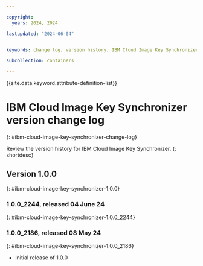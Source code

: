 ```yaml
---

copyright:
  years: 2024, 2024

lastupdated: "2024-06-04"


keywords: change log, version history, IBM Cloud Image Key Synchronizer

subcollection: containers

---
```


{{site.data.keyword.attribute-definition-list}}

# IBM Cloud Image Key Synchronizer version change log
{: #ibm-cloud-image-key-synchronizer-change-log}

Review the version history for IBM Cloud Image Key Synchronizer.
{: shortdesc}


## Version 1.0.0
{: #ibm-cloud-image-key-synchronizer-1.0.0}


### 1.0.0_2244, released 04 June 24
{: #ibm-cloud-image-key-synchronizer-1.0.0_2244}


### 1.0.0_2186, released 08 May 24
{: #ibm-cloud-image-key-synchronizer-1.0.0_2186}

- Initial release of 1.0.0


